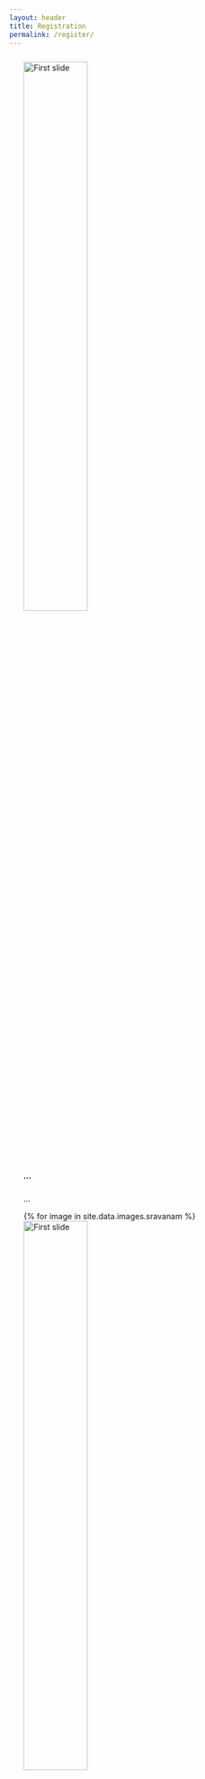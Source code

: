 ```yaml
---
layout: header
title: Registration
permalink: /register/
---
```



<div style="margin: 5%" class="row">
  <div class="col-lg-1 col-sm-12 col-xs-12"></div>
  <div class="col-lg-4 col-sm-12 col-xs-12">
    <div class="card" style="">
  <div id="card-img-top carouselExampleControls" class="carousel slide" data-ride="carousel" data-interval="3000">
    <div class="carousel-inner">
      <div class="carousel-item active">
        <img class="d-block w-100 mx-auto img-fluid" style="height: 50% !important;" src="https://i.imgur.com/ktr72r7.jpg" alt="First slide">
        <div class="carousel-caption d-none d-md-block">
          <h5>...</h5>
          <p>...</p>
        </div>
      </div>
      {% for image in site.data.images.sravanam %}
      <div class="carousel-item" >
        <img class="d-block  mx-auto img-fluid" style="height: 50% !important;" src="{{ image.link }}" alt="First slide">
        <div class="carousel-caption d-none d-md-block">
          <h5>...</h5>
          <p>...</p>
        </div>
      </div>
      {% endfor %}
      <a class="carousel-control-prev danger" href="#carouselExampleControls" role="button" data-slide="prev">
        <span class="carousel-control-prev-icon" aria-hidden="true"></span>
        <span class="sr-only">Previous</span>
      </a>
      <a class="carousel-control-next danger" href="#carouselExampleControls" role="button" data-slide="next">
        <span class="carousel-control-next-icon" aria-hidden="true"></span>
        <span class="sr-only">Next</span>
      </a>
    </div>
  </div>
      <!-- <img class="card-img-top" src="https://i.imgur.com/uTgglDL.jpg" alt="Sravanam Image"> -->
      <div class="card-body">
        <h5 class="card-title text-warning h2" style="font-family: 'Pacifico', cursive;">Sravanam</h5>
        <p class="card-text" style="color: #263238; font-family: 'Dancing Script', cursive; font-size: 1.5rem;">Do you love to listen stories, real and rare stories which were the source of inspiration for many great personalities since time immemorial. Bhaktivedanta club IIT Patna has brought a unique weekly story telling event "Sravanam -- rejuvenate the mind with enlivened stories"  for you. We have picked the incredible stories from many rare writings and scriptures. These stories are not only inspiring to mind but also soothing to heart. Every week we'll have a new story filled with new mellow, so don't miss the chance.</p>
        <a href="#register" class="btn btn-primary">Register</a>
      </div>
    </div>
  </div>
  

  <div id="register" class="col-lg-7 col-sm-12 col-xs-12">
     <iframe src="https://docs.google.com/forms/d/e/1FAIpQLSdzZFVDsN8WqhR0CI4Tf0LchxLQS_IX2Bhr4RkpcmCgzCthiA/viewform?embedded=true" scrolling="no" width="100%" height="1500vh" frameborder="0" marginheight="0" marginwidth="0">Loading…</iframe>
  </div>
</div>   

<script type="text/javascript" src="https://code.jquery.com/jquery-3.3.1.min.js"></script>
<script type="text/javascript" src="https://cdnjs.cloudflare.com/ajax/libs/twitter-bootstrap/4.3.1/js/bootstrap.bundle.min.js"></script>
<script type="text/javascript" src="https://cdnjs.cloudflare.com/ajax/libs/jquery-migrate/3.3.1/jquery-migrate.min.js"></script>

<script type="text/javascript" src="/assets/js/index.js"></script>